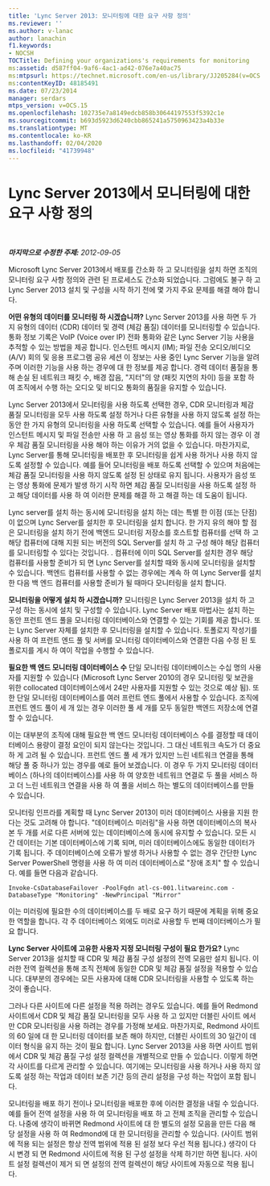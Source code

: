 ```yaml
---
title: 'Lync Server 2013: 모니터링에 대한 요구 사항 정의'
ms.reviewer: ''
ms.author: v-lanac
author: lanachin
f1.keywords:
- NOCSH
TOCTitle: Defining your organizations's requirements for monitoring
ms:assetid: d587ff04-9af6-4ac1-ad42-076e7a40ac75
ms:mtpsurl: https://technet.microsoft.com/en-us/library/JJ205284(v=OCS.15)
ms:contentKeyID: 48185491
ms.date: 07/23/2014
manager: serdars
mtps_version: v=OCS.15
ms.openlocfilehash: 102735e7a8149edcb858b30644197553f5392c1e
ms.sourcegitcommit: b693d5923d6240cbb865241a5750963423a4b33e
ms.translationtype: MT
ms.contentlocale: ko-KR
ms.lasthandoff: 02/04/2020
ms.locfileid: "41739948"
---
```

<div data-xmlns="http://www.w3.org/1999/xhtml">

<div class="topic" data-xmlns="http://www.w3.org/1999/xhtml" data-msxsl="urn:schemas-microsoft-com:xslt" data-cs="http://msdn.microsoft.com/en-us/">

<div data-asp="http://msdn2.microsoft.com/asp">

# <a name="defining-your-requirements-for-monitoring-in-lync-server-2013"></a>Lync Server 2013에서 모니터링에 대한 요구 사항 정의

</div>

<div id="mainSection">

<div id="mainBody">

<span> </span>

_**마지막으로 수정한 주제:** 2012-09-05_

Microsoft Lync Server 2013에서 배포를 간소화 하 고 모니터링을 설치 하면 조직의 모니터링 요구 사항 정의와 관련 된 프로세스도 간소화 되었습니다. 그럼에도 불구 하 고 Lync Server 2013 설치 및 구성을 시작 하기 전에 몇 가지 주요 문제를 해결 해야 합니다.

**어떤 유형의 데이터를 모니터링 하 시겠습니까?** Lync Server 2013를 사용 하면 두 가지 유형의 데이터 (CDR) 데이터 및 경력 (체감 품질) 데이터를 모니터링할 수 있습니다. 통화 정보 기록은 VoIP (Voice over IP) 전화 통화와 같은 Lync Server 기능 사용을 추적할 수 있는 방법을 제공 합니다. 인스턴트 메시지 (IM); 파일 전송 오디오/비디오 (A/V) 회의 및 응용 프로그램 공유 세션 이 정보는 사용 중인 Lync Server 기능을 알려 주며 이러한 기능을 사용 하는 경우에 대 한 정보를 제공 합니다. 경력 데이터 품질을 통해 손실 된 네트워크 패킷 수, 배경 잡음, "지터"의 양 (패킷 지연의 차이) 등을 포함 하 여 조직에서 수행 하는 오디오 및 비디오 통화의 품질을 유지할 수 있습니다.

Lync Server 2013에서 모니터링을 사용 하도록 선택한 경우, CDR 모니터링과 체감 품질 모니터링을 모두 사용 하도록 설정 하거나 다른 유형을 사용 하지 않도록 설정 하는 동안 한 가지 유형의 모니터링을 사용 하도록 선택할 수 있습니다. 예를 들어 사용자가 인스턴트 메시지 및 파일 전송만 사용 하 고 음성 또는 영상 통화를 하지 않는 경우 이 경우 체감 품질 모니터링을 사용 해야 하는 이유가 거의 없을 수 있습니다. 마찬가지로, Lync Server를 통해 모니터링을 배포한 후 모니터링을 쉽게 사용 하거나 사용 하지 않도록 설정할 수 있습니다. 예를 들어 모니터링을 배포 하도록 선택할 수 있으며 처음에는 체감 품질 모니터링을 사용 하지 않도록 설정 된 상태로 유지 됩니다. 사용자가 음성 또는 영상 통화에 문제가 발생 하기 시작 하면 체감 품질 모니터링을 사용 하도록 설정 하 고 해당 데이터를 사용 하 여 이러한 문제를 해결 하 고 해결 하는 데 도움이 됩니다.

Lync server를 설치 하는 동시에 모니터링을 설치 하는 데는 특별 한 이점 (또는 단점)이 없으며 Lync Server를 설치한 후 모니터링을 설치 합니다. 한 가지 유의 해야 할 점은 모니터링을 설치 하기 전에 백엔드 모니터링 저장소를 호스트할 컴퓨터를 선택 하 고 해당 컴퓨터에 대해 지원 되는 버전의 SQL Server를 설치 하 고 구성 해야 해당 컴퓨터를 모니터링할 수 있다는 것입니다. . 컴퓨터에 이미 SQL Server를 설치한 경우 해당 컴퓨터를 사용할 준비가 되 면 Lync Server를 설치할 때와 동시에 모니터링을 설치할 수 있습니다. 백엔드 컴퓨터를 사용할 수 없는 경우에는 계속 하 여 Lync Server를 설치한 다음 백 엔드 컴퓨터를 사용할 준비가 될 때마다 모니터링을 설치 합니다.

**모니터링을 어떻게 설치 하 시겠습니까?** 모니터링은 Lync Server 2013을 설치 하 고 구성 하는 동시에 설치 및 구성할 수 있습니다. Lync Server 배포 마법사는 설치 하는 동안 프런트 엔드 풀을 모니터링 데이터베이스와 연결할 수 있는 기회를 제공 합니다. 또는 Lync Server 자체를 설치한 후 모니터링을 설치할 수 있습니다. 토폴로지 작성기를 사용 하 여 프런트 엔드 풀 및 서버를 모니터링 데이터베이스와 연결한 다음 수정 된 토폴로지를 게시 하 여이 작업을 수행할 수 있습니다.

**필요한 백 엔드 모니터링 데이터베이스 수** 단일 모니터링 데이터베이스는 수십 명의 사용자를 지원할 수 있습니다 (Microsoft Lync Server 2010의 경우 모니터링 및 보관을 위한 collocated 데이터베이스에서 24만 사용자를 지원할 수 있는 것으로 예상 됨). 또한 단일 모니터링 데이터베이스를 여러 프런트 엔드 풀에서 사용할 수 있습니다. 조직에 프런트 엔드 풀이 세 개 있는 경우 이러한 풀 세 개를 모두 동일한 백엔드 저장소에 연결할 수 있습니다.

이는 대부분의 조직에 대해 필요한 백 엔드 모니터링 데이터베이스 수를 결정할 때 데이터베이스 용량이 결정 요인이 되지 않는다는 것입니다. 그 대신 네트워크 속도가 더 중요 하 게 고려 될 수 있습니다. 프런트 엔드 풀 세 개가 있지만 느린 네트워크 연결을 통해 해당 풀 중 하나가 있는 경우를 예로 들어 보겠습니다. 이 경우 두 가지 모니터링 데이터베이스 (하나의 데이터베이스)를 사용 하 여 양호한 네트워크 연결로 두 풀을 서비스 하 고 더 느린 네트워크 연결을 사용 하 여 풀을 서비스 하는 별도의 데이터베이스를 만들 수 있습니다.

모니터링 인프라를 계획할 때 Lync Server 2013이 미러 데이터베이스 사용을 지원 한다는 것도 고려해 야 합니다. "데이터베이스 미러링"을 사용 하면 데이터베이스의 복사본 두 개를 서로 다른 서버에 있는 데이터베이스에 동시에 유지할 수 있습니다. 모든 시간 데이터는 기본 데이터베이스에 기록 되며, 미러 데이터베이스에도 동일한 데이터가 기록 됩니다. 주 데이터베이스에 오류가 발생 하거나 사용할 수 없는 경우 간단한 Lync Server PowerShell 명령을 사용 하 여 미러 데이터베이스로 "장애 조치" 할 수 있습니다. 예를 들면 다음과 같습니다.

    Invoke-CsDatabaseFailover -PoolFqdn atl-cs-001.litwareinc.com -DatabaseType "Monitoring" -NewPrincipal "Mirror"

이는 미러링에 필요한 수의 데이터베이스를 두 배로 요구 하기 때문에 계획을 위해 중요 한 역할을 합니다. 각 주 데이터베이스 외에도 미러로 사용할 두 번째 데이터베이스가 필요 합니다.

**Lync Server 사이트에 고유한 사용자 지정 모니터링 구성이 필요 한가요?** Lync Server 2013을 설치할 때 CDR 및 체감 품질 구성 설정의 전역 모음만 설치 됩니다. 이러한 전역 컬렉션을 통해 조직 전체에 동일한 CDR 및 체감 품질 설정을 적용할 수 있습니다. 대부분의 경우에는 모든 사용자에 대해 CDR 모니터링을 사용할 수 있도록 하는 것이 좋습니다.

그러나 다른 사이트에 다른 설정을 적용 하려는 경우도 있습니다. 예를 들어 Redmond 사이트에서 CDR 및 체감 품질 모니터링을 모두 사용 하 고 있지만 더블린 사이트 에서만 CDR 모니터링을 사용 하려는 경우를 가정해 보세요. 마찬가지로, Redmond 사이트의 60 일에 대 한 모니터링 데이터를 보존 해야 하지만, 더블린 사이트의 30 일간이 데이터 형식을 유지 하는 것이 필요 합니다. Lync Server 2013을 사용 하면 사이트 범위에서 CDR 및 체감 품질 구성 설정 컬렉션을 개별적으로 만들 수 있습니다. 이렇게 하면 각 사이트를 다르게 관리할 수 있습니다. 여기에는 모니터링을 사용 하거나 사용 하지 않도록 설정 하는 작업과 데이터 보존 기간 등의 관리 설정을 구성 하는 작업이 포함 됩니다.

모니터링을 배포 하기 전이나 모니터링을 배포한 후에 이러한 결정을 내릴 수 있습니다. 예를 들어 전역 설정을 사용 하 여 모니터링을 배포 하 고 전체 조직을 관리할 수 있습니다. 나중에 생각이 바뀌면 Redmond 사이트에 대 한 별도의 설정 모음을 만든 다음 해당 설정을 사용 하 여 Redmond에 대 한 모니터링을 관리할 수 있습니다. (사이트 범위에 적용 되는 설정은 항상 전역 범위에 적용 된 설정 보다 우선 적용 됩니다.) 생각이 다시 변경 되 면 Redmond 사이트에 적용 된 구성 설정을 삭제 하기만 하면 됩니다. 사이트 설정 컬렉션이 제거 되 면 설정의 전역 컬렉션이 해당 사이트에 자동으로 적용 됩니다.

</div>

<span> </span>

</div>

</div>

</div>


